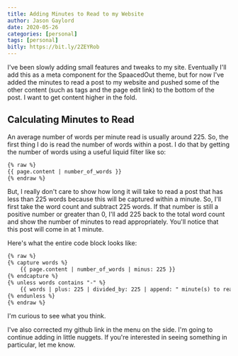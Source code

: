 ```yaml
---
title: Adding Minutes to Read to my Website
author: Jason Gaylord
date: 2020-05-26
categories: [personal]
tags: [personal]
bitly: https://bit.ly/2ZEYRob
---
```


I've been slowly adding small features and tweaks to my site. Eventually I'll add this as a meta component for the SpaacedOut theme, but for now I've added the minutes to read a post to my website and pushed some of the other content (such as tags and the page edit link) to the bottom of the post. I want to get content higher in the fold.

## Calculating Minutes to Read
An average number of words per minute read is usually around 225. So, the first thing I do is read the number of words within a post. I do that by getting the number of words using a useful liquid filter like so:

```markdown
{% raw %}
{{ page.content | number_of_words }}
{% endraw %}
```

But, I really don't care to show how long it will take to read a post that has less than 225 words because this will be captured within a minute. So, I'll first take the word count and subtract 225 words. If that number is still a positive number or greater than 0, I'll add 225 back to the total word count and show the number of minutes to read appropriately. You'll notice that this post will come in at 1 minute.

Here's what the entire code block looks like:

```markdown
{% raw %}
{% capture words %}
    {{ page.content | number_of_words | minus: 225 }}
{% endcapture %}
{% unless words contains "-" %}
    {{ words | plus: 225 | divided_by: 225 | append: " minute(s) to read" }}
{% endunless %}
{% endraw %}
```

I'm curious to see what you think.

I've also corrected my github link in the menu on the side. I'm going to continue adding in little nuggets. If you're interested in seeing something in particular, let me know.